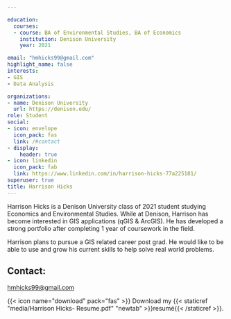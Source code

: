 ```yaml
---

education:
  courses:
  - course: BA of Environmental Studies, BA of Economics
    institution: Denison University
    year: 2021

email: "hmhicks99@gmail.com"
highlight_name: false
interests:
- GIS
- Data Analysis

organizations:
- name: Denison University
  url: https://denison.edu/
role: Student
social:
- icon: envelope
  icon_pack: fas
  link: /#contact
- display:
    header: true
- icon: linkedin
  icon_pack: fab
  link: https://www.linkedin.com/in/harrison-hicks-77a225181/
superuser: true
title: Harrison Hicks
---
```


Harrison Hicks is a Denison University class of 2021 student studying Economics and Environmental Studies. While at Denison, Harrison has become interested in GIS applications (qGIS & ArcGIS). He has developed a strong portfolio after completing 1 year of coursework in the field.

Harrison plans to pursue a GIS related career post grad. He would like to be able to use and grow his current skills to help solve real world problems.
## Contact:
hmhicks99@gmail.com

{{< icon name="download" pack="fas" >}} Download my {{< staticref "media/Harrison Hicks- Resume.pdf" "newtab" >}}resumé{{< /staticref >}}.
